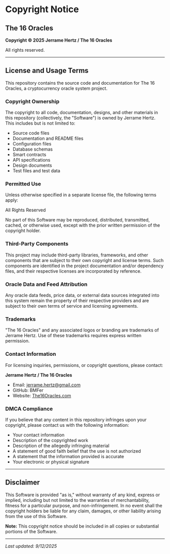 # Copyright Notice

## The 16 Oracles

**Copyright © 2025 Jerrame Hertz / The 16 Oracles**

All rights reserved.

---

## License and Usage Terms

This repository contains the source code and documentation for The 16 Oracles, a cryptocurrency oracle system project.

### Copyright Ownership

The copyright to all code, documentation, designs, and other materials in this repository (collectively, the "Software") is owned by Jerrame Hertz. This includes but is not limited to:

- Source code files
- Documentation and README files
- Configuration files
- Database schemas
- Smart contracts
- API specifications
- Design documents
- Test files and test data

### Permitted Use

Unless otherwise specified in a separate license file, the following terms apply:

All Rights Reserved

No part of this Software may be reproduced, distributed, transmitted, cached, or otherwise used, except with the prior written permission of the copyright holder.

### Third-Party Components

This project may include third-party libraries, frameworks, and other components that are subject to their own copyright and license terms. Such components are identified in the project documentation and/or dependency files, and their respective licenses are incorporated by reference.

### Oracle Data and Feed Attribution

Any oracle data feeds, price data, or external data sources integrated into this system remain the property of their respective providers and are subject to their own terms of service and licensing agreements.

### Trademarks

"The 16 Oracles" and any associated logos or branding are trademarks of Jerrame Hertz. Use of these trademarks requires express written permission.

### Contact Information

For licensing inquiries, permissions, or copyright questions, please contact:

**Jerrame Hertz / The 16 Oracles**
- Email: jerrame.hertz@gmail.com
- GitHub: BMFer
- Website: [The16Oracles.com](https://the16oracles.com/)

### DMCA Compliance

If you believe that any content in this repository infringes upon your copyright, please contact us with the following information:
- Your contact information
- Description of the copyrighted work
- Description of the allegedly infringing material
- A statement of good faith belief that the use is not authorized
- A statement that the information provided is accurate
- Your electronic or physical signature

---

## Disclaimer

This Software is provided "as is," without warranty of any kind, express or implied, including but not limited to the warranties of merchantability, fitness for a particular purpose, and non-infringement. In no event shall the copyright holders be liable for any claim, damages, or other liability arising from the use of this Software.

**Note:** This copyright notice should be included in all copies or substantial portions of the Software.

---

*Last updated: 9/12/2025*